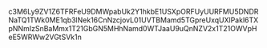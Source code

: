 c3M6Ly9ZV1Z6TFRFeU9DMWpabUk2Y1hkbE1USXpORFUyUURFMU5DNDRNaTQ1TWk0ME1qb3lNek16CnNzcjovL01UVTBMamd5TGpreUxqUXlPakl6TXpNNmIzSnBaMmx1T21GbGN5MHhNamd0WTJaaU9uQnNZV2x1T21OWVpHeE5WRWw2VGtSVk1n
